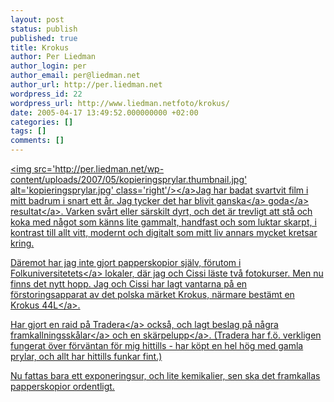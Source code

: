```yaml
---
layout: post
status: publish
published: true
title: Krokus
author: Per Liedman
author_login: per
author_email: per@liedman.net
author_url: http://per.liedman.net
wordpress_id: 22
wordpress_url: http://www.liedman.netfoto/krokus/
date: 2005-04-17 13:49:52.000000000 +02:00
categories: []
tags: []
comments: []
---
```

<a href='http:&#47;&#47;per.liedman.net&#47;wp-content&#47;uploads&#47;2007&#47;05&#47;kopieringsprylar.jpg' title='kopieringsprylar.jpg'><img src='http:&#47;&#47;per.liedman.net&#47;wp-content&#47;uploads&#47;2007&#47;05&#47;kopieringsprylar.thumbnail.jpg' alt='kopieringsprylar.jpg' class='right'&#47;><&#47;a>Jag har badat svartvit film i mitt badrum i snart ett &aring;r. Jag tycker det har blivit <a href="http:&#47;&#47;www.liedman.net&#47;gallery&#47;main.php&#47;v&#47;losryckt&#47;Holga%20diptyk.jpg.html">ganska<&#47;a> <a href="http:&#47;&#47;www.liedman.net&#47;gallery&#47;main.php&#47;v&#47;semester&#47;degeberga2004&#47;aad.jpg.html">goda<&#47;a> <a href="http:&#47;&#47;www.liedman.net&#47;gallery&#47;main.php&#47;v&#47;semester&#47;degeberga2004&#47;aav.jpg.html">resultat<&#47;a>. Varken sv&aring;rt eller s&auml;rskilt dyrt, och det &auml;r trevligt att st&aring; och koka med n&aring;got som k&auml;nns lite gammalt, handfast och som luktar skarpt, i kontrast till allt vitt, modernt och digitalt som mitt liv annars mycket kretsar kring.

D&auml;remot har jag inte gjort papperskopior sj&auml;lv, f&ouml;rutom i <a href="http:&#47;&#47;www.folkuniversitetet.se">Folkuniversitetets<&#47;a> lokaler, d&auml;r jag och Cissi l&auml;ste tv&aring; fotokurser. Men nu finns det nytt hopp. Jag och Cissi har lagt vantarna p&aring; en f&ouml;rstoringsapparat av det polska m&auml;rket Krokus, n&auml;rmare best&auml;mt en <a href="http:&#47;&#47;www.fotosidan.se&#47;reviews&#47;viewreviews.htm?ID=2942">Krokus 44L<&#47;a>.

Har gjort en raid p&aring; <a href="http:&#47;&#47;www.tradera.se">Tradera<&#47;a> ocks&aring;, och lagt beslag p&aring; <a href="http:&#47;&#47;www.tradera.com&#47;auction&#47;auction.aspx?aid=12624941">n&aring;gra framkallningssk&aring;lar<&#47;a> och en <a href="http:&#47;&#47;www.tradera.com&#47;auction&#47;auction.aspx?aid=12625069">sk&auml;rpelupp<&#47;a>. (Tradera har f.&ouml;. verkligen fungerat &ouml;ver f&ouml;rv&auml;ntan f&ouml;r mig hittills - har k&ouml;pt en hel h&ouml;g med gamla prylar, och allt har hittills funkar fint.)

Nu fattas bara ett exponeringsur, och lite kemikalier, sen ska det framkallas papperskopior ordentligt.
